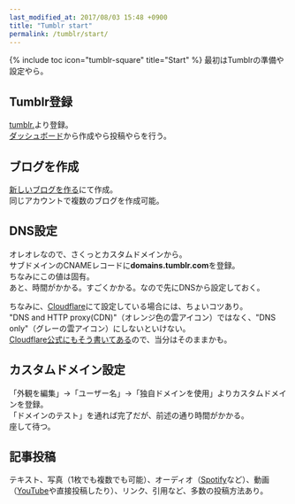 ```yaml
---
last_modified_at: 2017/08/03 15:48 +0900
title: "Tumblr start"
permalink: /tumblr/start/
---
```

{% include toc icon="tumblr-square" title="Start" %}
最初はTumblrの準備や設定やら。

## Tumblr登録
[tumblr.](https://www.tumblr.com/)より登録。   
[ダッシュボード](https://www.tumblr.com/dashboard)から作成やら投稿やらを行う。

## ブログを作成
[新しいブログを作る](https://www.tumblr.com/new/blog)にて作成。   
同じアカウントで複数のブログを作成可能。

## DNS設定
オレオレなので、さくっとカスタムドメインから。  
サブドメインのCNAMEレコードに**domains.tumblr.com**を登録。  
ちなみにこの値は固有。  
あと、時間がかかる。すごくかかる。なので先にDNSから設定しておく。

ちなみに、[Cloudflare](https://www.cloudflare.com)にて設定している場合には、ちょいコツあり。   
"DNS and HTTP proxy(CDN)"（オレンジ色の雲アイコン）ではなく、"DNS only"（グレーの雲アイコン）にしないといけない。   
[Cloudflare公式にもそう書いてある](https://support.cloudflare.com/hc/en-us/articles/200168566-How-do-I-add-a-Tumblr-custom-domain-)ので、当分はそのままかも。

## カスタムドメイン設定
「外観を編集」→「ユーザー名」→「独自ドメインを使用」よりカスタムドメインを登録。  
「ドメインのテスト」を通れば完了だが、前述の通り時間がかかる。  
座して待つ。

## 記事投稿
テキスト、写真（1枚でも複数でも可能）、オーディオ（[Spotify](https://www.spotify.com/jp/)など）、動画（[YouTube](https://www.youtube.com/)や直接投稿したり）、リンク、引用など、多数の投稿方法あり。

